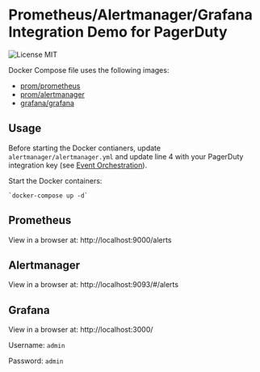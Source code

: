 # Prometheus/Alertmanager/Grafana Integration Demo for PagerDuty

![License MIT](https://img.shields.io/badge/license-MIT-blue.svg)

Docker Compose file uses the following images:
* [prom/prometheus](https://hub.docker.com/r/prom/prometheus)
* [prom/alertmanager](https://hub.docker.com/r/prom/alertmanager)
* [grafana/grafana](https://hub.docker.com/r/grafana/grafana)

## Usage

Before starting the Docker contianers, update `alertmanager/alertmanager.yml` and update line 4 with your PagerDuty integration key (see [Event Orchestration](https://support.pagerduty.com/docs/event-orchestration)).

Start the Docker containers:

    `docker-compose up -d`

## Prometheus

View in a browser at: http://localhost:9000/alerts

## Alertmanager

View in a browser at: http://localhost:9093/#/alerts

## Grafana

View in a browser at: http://localhost:3000/

Username: `admin`

Password: `admin`